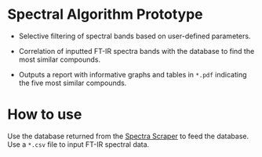# Spectral Algorithm Prototype

* Selective filtering of spectral bands based on user-defined parameters.

* Correlation of inputted FT-IR spectra bands with the database to find the most similar compounds.

* Outputs a report with informative graphs and tables in `*.pdf` indicating the five most similar compounds.

# How to use

Use the database returned from the [Spectra Scraper](https://github.com/jgmotta98/spectra-scraper) to feed the database. Use a `*.csv` file to input FT-IR spectral data.